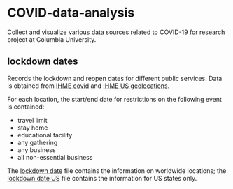 # COVID-data-analysis
Collect and visualize various data sources related to COVID-19 for
research project at Columbia University.

## lockdown dates
Records the lockdown and reopen dates for different public services. Data is
obtained from [IHME covid](http://www.healthdata.org/covid/data-downloads)
and [IHME US geolocations](https://gist.github.com/Ryshackleton/42145c938f06d43cc3ddf75c3d7afd31).

For each location, the start/end date for restrictions on the following
event is contained:
- travel limit
- stay home
- educational facility
- any gathering
- any business
- all non-essential business

The [lockdown date](lockdown_dates/lockdown_date.csv) file contains the
information on worldwide locations; the [lockdown date US](lockdown_dates/lockdown_date_us.csv)
file contains the information for US states only.
